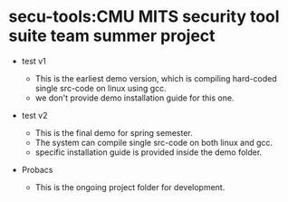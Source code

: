 
# secu-tools:CMU MITS security tool suite team summer project

 - test v1 
 	-  This is the earliest demo version, which is compiling hard-coded single src-code on linux using gcc.
 	- we don't provide demo installation guide for this one.

 - test v2 
 	- This is the final demo for spring semester. 
 	- The system can compile single src-code on both linux and gcc.
 	- specific installation guide is provided inside the demo folder.

 - Probacs 
 	- This is the ongoing project folder for development.
